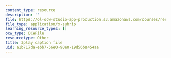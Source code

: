```yaml
---
content_type: resource
description: ''
file: https://ol-ocw-studio-app-production.s3.amazonaws.com/courses/res-14-001-abdul-latif-jameel-poverty-action-lab-executive-training-evaluating-social-programs-2009-spring-2009/a1b717daebb756e090e019d56ba454aa_Hz1S82W8F04.vtt
file_type: application/x-subrip
learning_resource_types: []
ocw_type: OCWFile
resourcetype: Other
title: 3play caption file
uid: a1b717da-ebb7-56e0-90e0-19d56ba454aa
---
```

